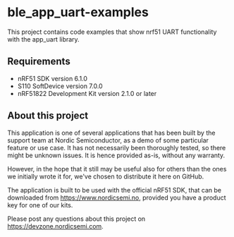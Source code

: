ble_app_uart-examples
==================

This project contains code examples that show nrf51 UART functionality with the app_uart library.
 
Requirements
------------
- nRF51 SDK version 6.1.0
- S110 SoftDevice version 7.0.0
- nRF51822 Development Kit version 2.1.0 or later

About this project
------------------
This application is one of several applications that has been built by the support team at Nordic Semiconductor, as a demo of some particular feature or use case. It has not necessarily been thoroughly tested, so there might be unknown issues. It is hence provided as-is, without any warranty. 

However, in the hope that it still may be useful also for others than the ones we initially wrote it for, we've chosen to distribute it here on GitHub. 

The application is built to be used with the official nRF51 SDK, that can be downloaded from https://www.nordicsemi.no, provided you have a product key for one of our kits.

Please post any questions about this project on https://devzone.nordicsemi.com.
